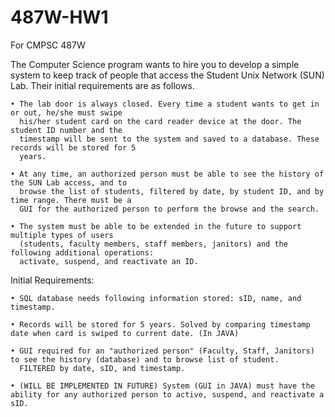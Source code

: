 # 487W-HW1
For CMPSC 487W

The Computer Science program wants to hire you to develop a simple system to keep track of people 
that access the Student Unix Network (SUN) Lab. Their initial requirements are as follows. 

    • The lab door is always closed. Every time a student wants to get in or out, he/she must swipe 
      his/her student card on the card reader device at the door. The student ID number and the 
      timestamp will be sent to the system and saved to a database. These records will be stored for 5 
      years.

    • At any time, an authorized person must be able to see the history of the SUN Lab access, and to 
      browse the list of students, filtered by date, by student ID, and by time range. There must be a 
      GUI for the authorized person to perform the browse and the search.

    • The system must be able to be extended in the future to support multiple types of users 
      (students, faculty members, staff members, janitors) and the following additional operations: 
      activate, suspend, and reactivate an ID.  


Initial Requirements:
    
    • SQL database needs following information stored: sID, name, and timestamp.
    
    • Records will be stored for 5 years. Solved by comparing timestamp date when card is swiped to current date. (In JAVA)
    
    • GUI required for an "authorized person" (Faculty, Staff, Janitors) to see the history (database) and to browse list of student.
      FILTERED by date, sID, and timestamp.
  
    • (WILL BE IMPLEMENTED IN FUTURE) System (GUI in JAVA) must have the ability for any authorized person to active, suspend, and reactivate a sID.
